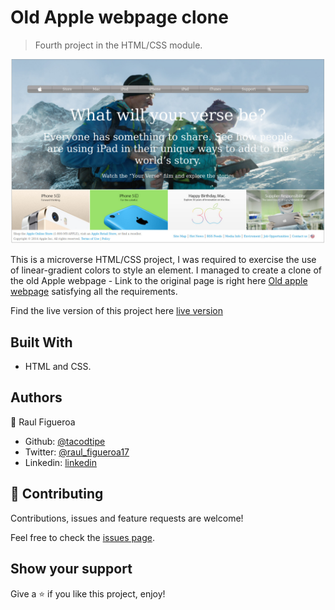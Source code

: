 # Old Apple webpage clone

> Fourth project in the HTML/CSS module.

![screenshot](./app_screenshot.png)

This is a microverse HTML/CSS project, I was required to exercise the use of linear-gradient colors to style an element.
I managed to create a clone of the old Apple webpage - Link to the original page is right here [Old apple webpage](http://archive.fo/UW4oR) satisfying all the requirements.

Find the live version of this project here [live version](https://raw.githack.com/tacodtripe/Old-Apple-Webpage/features/index.html)

## Built With

- HTML and CSS.

## Authors

👤 Raul Figueroa

- Github: [@tacodtipe](https://github.com/tacodtripe)
- Twitter: [@raul_figueroa17](https://twitter.com/raul_figueroa17)
- Linkedin: [linkedin](https://www.linkedin.com/in/luis-raul-figueroa-soto-63411118a/)

## 🤝 Contributing

Contributions, issues and feature requests are welcome!

Feel free to check the [issues page](issues/).

## Show your support

Give a ⭐️ if you like this project, enjoy!
